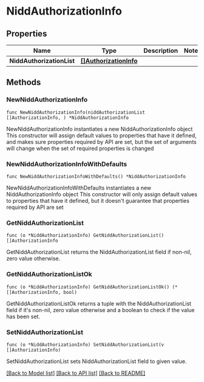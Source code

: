 # NiddAuthorizationInfo

## Properties

Name | Type | Description | Notes
------------ | ------------- | ------------- | -------------
**NiddAuthorizationList** | [**[]AuthorizationInfo**](AuthorizationInfo.md) |  | 

## Methods

### NewNiddAuthorizationInfo

`func NewNiddAuthorizationInfo(niddAuthorizationList []AuthorizationInfo, ) *NiddAuthorizationInfo`

NewNiddAuthorizationInfo instantiates a new NiddAuthorizationInfo object
This constructor will assign default values to properties that have it defined,
and makes sure properties required by API are set, but the set of arguments
will change when the set of required properties is changed

### NewNiddAuthorizationInfoWithDefaults

`func NewNiddAuthorizationInfoWithDefaults() *NiddAuthorizationInfo`

NewNiddAuthorizationInfoWithDefaults instantiates a new NiddAuthorizationInfo object
This constructor will only assign default values to properties that have it defined,
but it doesn't guarantee that properties required by API are set

### GetNiddAuthorizationList

`func (o *NiddAuthorizationInfo) GetNiddAuthorizationList() []AuthorizationInfo`

GetNiddAuthorizationList returns the NiddAuthorizationList field if non-nil, zero value otherwise.

### GetNiddAuthorizationListOk

`func (o *NiddAuthorizationInfo) GetNiddAuthorizationListOk() (*[]AuthorizationInfo, bool)`

GetNiddAuthorizationListOk returns a tuple with the NiddAuthorizationList field if it's non-nil, zero value otherwise
and a boolean to check if the value has been set.

### SetNiddAuthorizationList

`func (o *NiddAuthorizationInfo) SetNiddAuthorizationList(v []AuthorizationInfo)`

SetNiddAuthorizationList sets NiddAuthorizationList field to given value.



[[Back to Model list]](../README.md#documentation-for-models) [[Back to API list]](../README.md#documentation-for-api-endpoints) [[Back to README]](../README.md)


